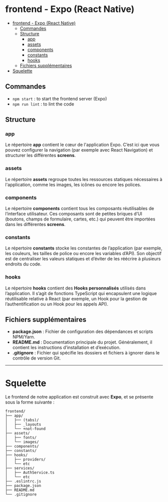 # frontend - Expo (React Native)

- [frontend - Expo (React Native)](#frontend---expo-react-native)
  - [Commandes](#commandes)
  - [Structure](#structure)
    - [app](#app)
    - [assets](#assets)
    - [components](#components)
    - [constants](#constants)
    - [hooks](#hooks)
  - [Fichiers supplémentaires](#fichiers-supplémentaires)
- [Squelette](#squelette)

## Commandes

- `npm start` : to start the frontend server (Expo)
- `npm run lint` : to lint the code

## Structure

### app
Le répertoire **app** contient le cœur de l'application Expo. C’est ici que vous pouvez configurer la navigation (par exemple avec React Navigation) et structurer les différentes **screens**.

### assets
Le répertoire **assets** regroupe toutes les ressources statiques nécessaires à l'application, comme les images, les icônes ou encore les polices.

### components
Le répertoire **components** contient tous les composants réutilisables de l’interface utilisateur. Ces composants sont de petites briques d’UI (boutons, champs de formulaire, cartes, etc.) qui peuvent être importées dans les différentes **screens**.

### constants
Le répertoire **constants** stocke les constantes de l’application (par exemple, les couleurs, les tailles de police ou encore les variables d’API). Son objectif est de centraliser les valeurs statiques et d’éviter de les réécrire à plusieurs endroits du code.

### hooks
Le répertoire **hooks** contient des **Hooks personnalisés** utilisés dans l’application. Il s’agit de fonctions TypeScript qui encapsulent une logique réutilisable relative à React (par exemple, un Hook pour la gestion de l’authentification ou un Hook pour les appels API).

## Fichiers supplémentaires

- **package.json** : Fichier de configuration des dépendances et scripts NPM/Yarn.
- **README.md** : Documentation principale du projet. Généralement, il contient les instructions d’installation et d’exécution.
- **.gitignore** : Fichier qui spécifie les dossiers et fichiers à ignorer dans le contrôle de version Git.

---

# Squelette

Le frontend de notre application est construit avec **Expo**, et se présente sous la forme suivante :

```
frontend/
├── app/
│   ├── (tabs)/
│   ├── _layouts
│   └── +not-found
├── assets/
│   ├── fonts/
│   └── images/
├── components/
├── constants/
├── hooks/
│   ├── providers/
│   └── etc
├── services/
│   ├── AuthService.ts
│   └── etc
├── .eslintrc.js
├── package.json
├── README.md
└── .gitignore
```